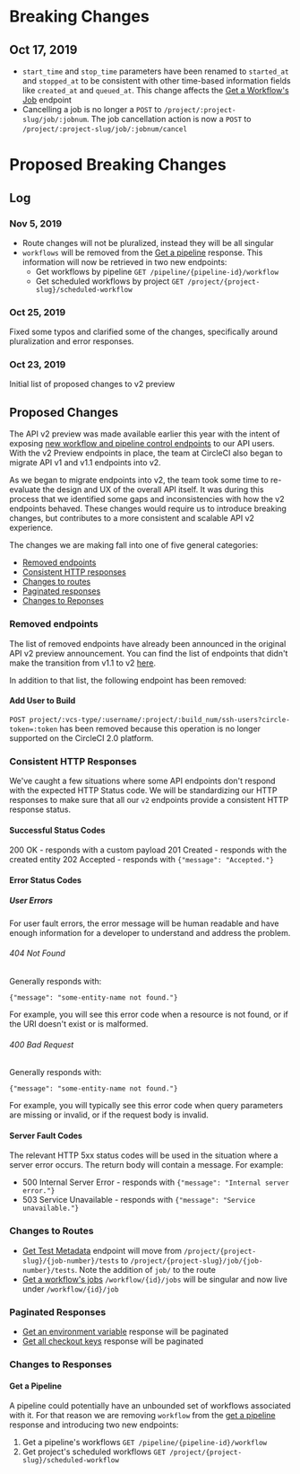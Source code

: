# Breaking Changes

## Oct 17, 2019

- `start_time` and `stop_time` parameters have been renamed to `started_at` and `stopped_at` to be consistent with other time-based information fields like `created_at` and `queued_at`. This change affects the [Get a Workflow's Job](https://circleci.com/docs/api/v2/#get-a-workflow-39-s-jobs) endpoint
- Cancelling a job is no longer a `POST` to `/project/:project-slug/job/:jobnum`. The job cancellation action is now a `POST` to `/project/:project-slug/job/:jobnum/cancel`

# Proposed Breaking Changes

## Log

### Nov 5, 2019

- Route changes will not be pluralized, instead they will be all singular
- `workflows` will be removed from the [Get a pipeline](https://circleci.com/docs/api/v2/#get-a-pipeline) response. This information will now be retrieved in two new endpoints: 
   - Get workflows by pipeline `GET /pipeline/{pipeline-id}/workflow`
   - Get scheduled workflows by project `GET /project/{project-slug}/scheduled-workflow`

### Oct 25, 2019

Fixed some typos and clarified some of the changes, specifically around pluralization and error responses.

### Oct 23, 2019

Initial list of proposed changes to v2 preview

## Proposed Changes

The API v2 preview was made available earlier this year with the intent of exposing [new workflow and pipeline control endpoints](https://github.com/CircleCI-Public/api-preview-docs/blob/master/docs/api-changes.md#new-endpoints-available-for-preview-use) to our API users. With the v2 Preview endpoints in place, the team at CircleCI also began to migrate API v1 and v1.1 endpoints into v2.

As we began to migrate endpoints into v2, the team took some time to re-evaluate the design and UX of the overall API itself. It was during this process that we identified some gaps and inconsistencies with how the v2 endpoints behaved. These changes would require us to introduce breaking changes, but contributes to a more consistent and scalable API v2 experience.

The changes we are making fall into one of five general categories:

- [Removed endpoints](#removed-endpoints)
- [Consistent HTTP responses](#consistent-http-responses)
- [Changes to routes](#changes-to-routes)
- [Paginated responses](#paginated-responses)
- [Changes to Reponses](#changes-to-responses)

### Removed endpoints

The list of removed endpoints have already been announced in the original API v2 preview announcement. You can find the list of endpoints that didn't make the transition from v1.1 to v2 [here](https://github.com/CircleCI-Public/api-preview-docs/blob/master/docs/api-changes.md#endpoints-likely-being-removed-in-api-v2-still-available-in-v11-for-now).

In addition to that list, the following endpoint has been removed:

#### Add User to Build

`POST project/:vcs-type/:username/:project/:build_num/ssh-users?circle-token=:token` has been removed because this operation is no longer supported on the CircleCI 2.0 platform.

### Consistent HTTP Responses

We've caught a few situations where some API endpoints don't respond with the expected HTTP Status code. We will be standardizing our HTTP responses to make sure that all our `v2` endpoints provide a consistent HTTP response status.

#### Successful Status Codes

200 OK - responds with a custom payload
201 Created - responds with the created entity
202 Accepted -  responds with `{"message": "Accepted."}`

#### Error Status Codes

##### User Errors

For user fault errors, the error message will be human readable and have enough information for a developer to understand and address the problem.

###### 404 Not Found

Generally responds with:

```
{"message": "some-entity-name not found."}
```

For example, you will see this error code when a resource is not found, or if the URI doesn't exist or is malformed.

###### 400 Bad Request

Generally responds with:

```
{"message": "some-entity-name not found."}
```

For example, you will typically see this error code when query parameters are missing or invalid, or if the request body is invalid.

#### Server Fault Codes

The relevant HTTP 5xx status codes will be used in the situation where a server error occurs. The return body will contain a message. For example:

- 500 Internal Server Error - responds with `{"message": "Internal server error."}`
- 503 Service Unavailable - responds with `{"message": "Service unavailable."}`

### Changes to Routes

- [Get Test Metadata](https://circleci.com/docs/api/v2/#get-test-metadata) endpoint will move from `/project/{project-slug}/{job-number}/tests` to `/project/{project-slug}/job/{job-number}/tests`. Note the addition of `job/` to the route
- [Get a workflow's jobs](https://circleci.com/docs/api/v2/#get-a-workflow-39-s-jobs) `/workflow/{id}/jobs` will be singular and now live under `/workflow/{id}/job`


### Paginated Responses

- [Get an environment variable](https://circleci.com/docs/api/v2/#get-an-environment-variable) response will be paginated
- [Get all checkout keys](https://circleci.com/docs/api/v2/#get-all-checkout-keys) response will be paginated

### Changes to Responses

#### Get a Pipeline
A pipeline could potentially have an unbounded set of workflows associated with it. For that reason we are removing `workflow` from the [get a pipeline](https://circleci.com/docs/api/v2/#get-a-pipeline) response and introducing two new endpoints:

1. Get a pipeline's workflows `GET /pipeline/{pipeline-id}/workflow`
2. Get project's scheduled workflows `GET /project/{project-slug}/scheduled-workflow`